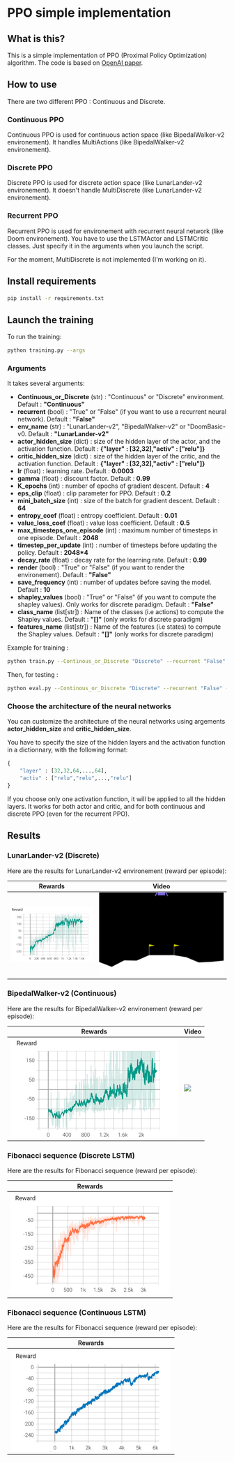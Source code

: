 # PPO simple implementation

## What is this?

This is a simple implementation of PPO (Proximal Policy Optimization) algorithm.
The code is based on [OpenAI paper](https://arxiv.org/pdf/1707.06347.pdf).

## How to use

There are two different PPO : Continuous and Discrete.

### Continuous PPO

Continuous PPO is used for continuous action space (like BipedalWalker-v2 environement).
It handles MultiActions (like BipedalWalker-v2 environement).


### Discrete PPO

Discrete PPO is used for discrete action space (like LunarLander-v2 environement).
It doesn't handle MultiDiscrete (like LunarLander-v2 environement).

### Recurrent PPO

Recurrent PPO is used for environement with recurrent neural network (like Doom environement).
You have to use the LSTMActor and LSTMCritic classes.
Just specify it in the arguments when you launch the script.

For the moment, MultiDiscrete  is not implemented (I'm working on it).

## Install requirements

```bash
pip install -r requirements.txt
```

## Launch the training

To run the training:

```bash
python training.py --args
```

### Arguments
It takes several arguments:
- **Continuous_or_Discrete** (str) : "Continuous" or "Discrete" environment. Default : **"Continuous"**
- **recurrent** (bool) : "True" or "False" (if you want to use a recurrent neural network). Default : **"False"**
- **env_name** (str) : "LunarLander-v2", "BipedalWalker-v2" or "DoomBasic-v0. Default : **"LunarLander-v2"**
- **actor_hidden_size** (dict) : size of the hidden layer of the actor, and the activation function. Default : **{"layer" : [32,32],"activ" : ["relu"]}**
- **critic_hidden_size** (dict) : size of the hidden layer of the critic, and the activation function. Default : **{"layer" : [32,32],"activ" : ["relu"]}**
- **lr** (float) : learning rate. Default : **0.0003**
- **gamma** (float) : discount factor. Default : **0.99**
- **K_epochs** (int) : number of epochs of gradient descent. Default : **4**
- **eps_clip** (float) : clip parameter for PPO. Default : **0.2**
- **mini_batch_size** (int) : size of the batch for gradient descent. Default : **64**
- **entropy_coef** (float) : entropy coefficient. Default : **0.01**
- **value_loss_coef** (float) : value loss coefficient. Default : **0.5**
- **max_timesteps_one_episode** (int) : maximum number of timesteps in one episode. Default : **2048**
- **timestep_per_update** (int) : number of timesteps before updating the policy. Default : **2048*4**
- **decay_rate** (float) : decay rate for the learning rate. Default : **0.99**
- **render** (bool) : "True" or "False" (if you want to render the environement). Default : **"False"**
- **save_frequency** (int) : number of updates before saving the model. Default : **10**
- **shapley_values** (bool) : "True" or "False" (if you want to compute the shapley values). Only works for discrete paradigm. Default : **"False"**
- **class_name** (list[str]) : Name of the classes (i.e actions) to compute the Shapley values. Default : **"[]"** (only works for discrete paradigm)
- **features_name** (list[str]) : Name of the features (i.e states) to compute the Shapley values. Default : **"[]"** (only works for discrete paradigm)


Example for training :
```bash
python train.py --Continous_or_Discrete "Discrete" --recurrent "False" --env_name "LunarLander-v2" --actor_hidden_size '{"layer" : [32,32],"activ" : ["relu"]}' --critic_hidden_size '{"layer" : [32,32],"activ" : ["relu"]}' --lr 0.0003 --gamma 0.99 --K_epochs 4 --eps_clip 0.2 --mini_batch_size 64 --entropy_coef 0.01 --value_loss_coef 0.5 --max_timesteps_one_episode 2048 --timestep_per_update 2048 --decay_rate 0.99 --render "False"
```
Then, for testing :
```bash
python eval.py --Continous_or_Discrete "Discrete" --recurrent "False" --env_name "LunarLander-v2" --actor_hidden_size '{"layer" : [32,32],"activ" : ["relu"]}' --critic_hidden_size '{"layer" : [32,32],"activ" : ["relu"]}' --lr 0.0003 --gamma 0.99 --K_epochs 4 --eps_clip 0.2 --mini_batch_size 64 --entropy_coef 0.01 --value_loss_coef 0.5 --max_timesteps_one_episode 2048 --timestep_per_update 2048 --decay_rate 0.99 --render "False"
```


### Choose the architecture of the neural networks

You can customize the architecture of the neural networks using argements **actor_hidden_size** and **critic_hidden_size**.

You have to specify the size of the hidden layers and the activation function in a dictionnary, with the following format:
```python
{
    "layer" : [32,32,64,...,64],
    "activ" : ["relu","relu",...,"relu"]
}
```
If you choose only one activation function, it will be applied to all the hidden layers.
It works for both actor and critic, and for both continuous and discrete PPO (even for the recurrent PPO).


## Results



### LunarLander-v2 (Discrete)

Here are the results for LunarLander-v2 environement (reward per episode):

| Rewards                                              | Video                                      |
|------------------------------------------------------|--------------------------------------------|
| <img src=results/curves/lunar_lander.png width=100%> | <img src=results/gif/lunar.gif width=100%> |


### BipedalWalker-v2 (Continuous)

Here are the results for BipedalWalker-v2 environement (reward per episode):

| Rewards                                              | Video                                               |
|------------------------------------------------------|-----------------------------------------------------|
| <img src=results/curves/biped_walker.png width=100%> | <img src=results/gif/bipedal_walker.gif width=100%> |



### Fibonacci sequence (Discrete LSTM)

Here are the results for Fibonacci sequence (reward per episode):

| Rewards                                                    |                                           
|------------------------------------------------------------|
| <img src=results/curves/fibonacci_discrete.png width=100%> |

### Fibonacci sequence (Continuous LSTM)

Here are the results for Fibonacci sequence (reward per episode):

| Rewards                                                      |
|--------------------------------------------------------------|
| <img src=results/curves/fibonacci_continuous.png width=100%> |




